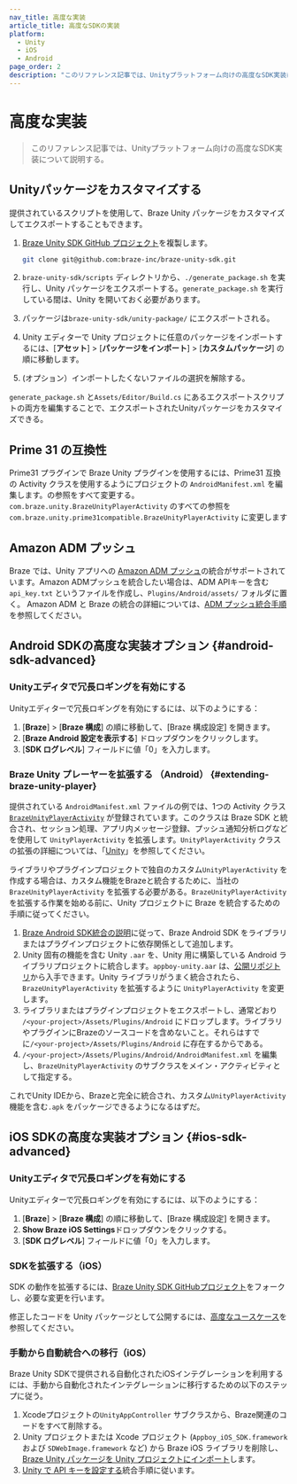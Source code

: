 ```yaml
---
nav_title: 高度な実装
article_title: 高度なSDKの実装
platform: 
  - Unity
  - iOS
  - Android
page_order: 2
description: "このリファレンス記事では、Unityプラットフォーム向けの高度なSDK実装について説明する。"
---
```


# 高度な実装

> このリファレンス記事では、Unityプラットフォーム向けの高度なSDK実装について説明する。

## Unityパッケージをカスタマイズする

提供されているスクリプトを使用して、Braze Unity パッケージをカスタマイズしてエクスポートすることもできます。

1. [Braze Unity SDK GitHub プロジェクト][1]を複製します。

	```bash
	git clone git@github.com:braze-inc/braze-unity-sdk.git
	```
2. `braze-unity-sdk/scripts` ディレクトリから、`./generate_package.sh` を実行し、Unity パッケージをエクスポートする。`generate_package.sh` を実行している間は、Unity を開いておく必要があります。
3. パッケージは`braze-unity-sdk/unity-package/` にエクスポートされる。
4. Unity エディターで Unity プロジェクトに任意のパッケージをインポートするには、\[**アセット**] > \[**パッケージをインポート**] > \[**カスタムパッケージ**] の順に移動します。
5. (オプション）インポートしたくないファイルの選択を解除する。

`generate_package.sh` と`Assets/Editor/Build.cs` にあるエクスポートスクリプトの両方を編集することで、エクスポートされたUnityパッケージをカスタマイズできる。

## Prime 31 の互換性

Prime31 プラグインで Braze Unity プラグインを使用するには、Prime31 互換の Activity クラスを使用するようにプロジェクトの `AndroidManifest.xml` を編集します。の参照をすべて変更する。
`com.braze.unity.BrazeUnityPlayerActivity` のすべての参照を `com.braze.unity.prime31compatible.BrazeUnityPlayerActivity` に変更します

## Amazon ADM プッシュ

Braze では、Unity アプリへの [Amazon ADM プッシュ][10]の統合がサポートされています。Amazon ADMプッシュを統合したい場合は、ADM APIキーを含む`api_key.txt` というファイルを作成し、`Plugins/Android/assets/` フォルダに置く。 Amazon ADM と Braze の統合の詳細については、[ADM プッシュ統合手順][11]を参照してください。

## Android SDKの高度な実装オプション {#android-sdk-advanced}

### Unityエディタで冗長ロギングを有効にする
Unityエディターで冗長ロギングを有効にするには、以下のようにする：

1. \[**Braze**] > \[**Braze 構成**] の順に移動して、\[Braze 構成設定] を開きます。
2. \[**Braze Android 設定を表示する**] ドロップダウンをクリックします。
3. \[**SDK ログレベル**] フィールドに値「0」を入力します。

### Braze Unity プレーヤーを拡張する （Android） {#extending-braze-unity-player}

提供されている `AndroidManifest.xml` ファイルの例では、1つの Activity クラス [`BrazeUnityPlayerActivity`](https://github.com/braze-inc/braze-android-sdk/blob/e804cb3a10ae68364b354b52abf1bef8a0d1a9dc/android-sdk-unity/src/main/java/com/braze/unity/BrazeUnityPlayerActivity.kt) が登録されています。このクラスは Braze SDK と統合され、セッション処理、アプリ内メッセージ登録、プッシュ通知分析ログなどを使用して `UnityPlayerActivity` を拡張します。`UnityPlayerActivity` クラスの拡張の詳細については、「[Unity](https://docs.unity3d.com/Manual/AndroidUnityPlayerActivity.html)」を参照してください。

ライブラリやプラグインプロジェクトで独自のカスタム`UnityPlayerActivity` を作成する場合は、カスタム機能をBrazeと統合するために、当社の`BrazeUnityPlayerActivity` を拡張する必要がある。`BrazeUnityPlayerActivity` を拡張する作業を始める前に、Unity プロジェクトに Braze を統合するための手順に従ってください。
1. [Braze Android SDK統合の説明]({{site.baseurl}}/developer_guide/platform_integration_guides/android/initial_sdk_setup/android_sdk_integration/)に従って、Braze Android SDK をライブラリまたはプラグインプロジェクトに依存関係として追加します。
2. Unity 固有の機能を含む Unity `.aar` を、Unity 用に構築している Android ライブラリプロジェクトに統合します。`appboy-unity.aar` は、[公開リポジトリ](https://github.com/braze-inc/braze-unity-sdk/tree/master/Assets/Plugins/Android)から入手できます。Unity ライブラリがうまく統合されたら、`BrazeUnityPlayerActivity` を拡張するように `UnityPlayerActivity` を変更します。
3. ライブラリまたはプラグインプロジェクトをエクスポートし、通常どおり `/<your-project>/Assets/Plugins/Android` にドロップします。ライブラリやプラグインにBrazeのソースコードを含めないこと。それらはすでに`/<your-project>/Assets/Plugins/Android` に存在するからである。
4. `/<your-project>/Assets/Plugins/Android/AndroidManifest.xml` を編集し、`BrazeUnityPlayerActivity` のサブクラスをメイン・アクティビティとして指定する。

これでUnity IDEから、Brazeと完全に統合され、カスタム`UnityPlayerActivity` 機能を含む`.apk` をパッケージできるようになるはずだ。

## iOS SDKの高度な実装オプション {#ios-sdk-advanced}

### Unityエディタで冗長ロギングを有効にする
Unityエディターで冗長ロギングを有効にするには、以下のようにする：

1. \[**Braze**] > \[**Braze 構成**] の順に移動して、\[Braze 構成設定] を開きます。
2. **Show Braze iOS Settings**ドロップダウンをクリックする。
3. \[**SDK ログレベル**] フィールドに値「0」を入力します。

### SDKを拡張する（iOS）

SDK の動作を拡張するには、[Braze Unity SDK GitHubプロジェクト](https://github.com/appboy/appboy-unity-sdk)をフォークし、必要な変更を行います。

修正したコードを Unity パッケージとして公開するには、[高度なユースケース]({{site.baseurl}}/developer_guide/platform_integration_guides/unity/advanced_use_cases/)を参照してください。

### 手動から自動統合への移行（iOS）

Braze Unity SDKで提供される自動化されたiOSインテグレーションを利用するには、手動から自動化されたインテグレーションに移行するための以下のステップに従う。

1. Xcodeプロジェクトの`UnityAppController` サブクラスから、Braze関連のコードをすべて削除する。
2. Unity プロジェクトまたは Xcode プロジェクト (`Appboy_iOS_SDK.framework` および `SDWebImage.framework` など) から Braze iOS ライブラリを削除し、[Braze Unity パッケージを Unity プロジェクトにインポート](#step-1-importing-the-braze-unity-package)します。
3. [Unity で API キーを設定する](#step-2-setting-your-api-key)統合手順に従います。

[1]: https://github.com/appboy/appboy-unity-sdk
[10]: https://developer.amazon.com/public/apis/engage/device-messaging
[11]: {{site.baseurl}}/developer_guide/platform_integration_guides/unity/push_notifications/adm_push_notifications/
